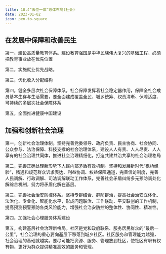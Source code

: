 ```yaml
---
title: 10.4“五位一体”总体布局(社会)
date: 2023-01-02
icon: pen-to-square
---
```


## 在发展中保障和改善民生<Badge text="选择题" type="tip" />

第一，建设高质量教育体系。建设教育强国是中华民族伟大复兴的基础工程，必须把教育事业放在优先位置

第二，实施就业优先战略。

第三，优化收入分配结构

第四，健全多层次社会保障体系。社会保障发挥着社会稳定器作用，保障全社会成员基本生存与生活需要，要全面建成覆盖全民、城乡统筹、权责清晰、保障适度、可持续的多层次社会保障体系

第五，全面推进健康中国建设

## 加强和创新社会治理<Badge text="选择题" type="tip" />

第一，创新社会治理体制。坚持完善党委领导、政府负责、民主协商、社会协同、公众参与、法治保障、科技支撑的社会治理体系，建设人人有责、人人尽责、人人享有的社会治理共同体，推进社会治理精细化，打造共建共治共享的社会治理格局

第二，完善正确处理新形势下人民内部矛盾有效机制。坚持和发展新时代“枫桥经验”，畅通和规范群众诉求表达、利益协调、权益保障通道，完善信访制度，完善人民调解、行政调解、司法调解联动工作体系，完善社会矛盾纠纷多元预防调处化解综合机制，努力将矛盾化解在基层。

第三，完善社会治安防控体系。坚持专群结合、群防群治，提高社会治安立体化、法治化、专业化、智能化水平，形成问题联治、工作联动、平安联创的工作机制，提高预测预警预防各类风险能力，增强社会治安防控的整体性、协同性、精准性。

第四，加强社会心理服务体系建设

第五，构建基层社会治理新格局。社区是党和政府联系、服务居民群众的“最后一公里”，社会治理的重心要向基层下移落到城乡社区。社区服务和管理能力越强，社会治理的基础就越实。要尽可能把资源、服务、管理放到社区，使社区有职有权有物，更好为群众提供精准高效的服务和管理。